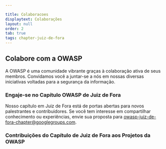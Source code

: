 ```yaml
---

title: Colaboracoes
displaytext: Colaborações
layout: null
order: 2
tab: true
tags: chapter-juiz-de-fora
---
```


## Colabore com a OWASP

A OWASP é uma comunidade vibrante graças à colaboração ativa de seus membros. Convidamos você a juntar-se a nós em nossas diversas iniciativas voltadas para a segurança da informação.

### Engaje-se no Capítulo OWASP de Juiz de Fora

Nosso capítulo em Juiz de Fora está de portas abertas para novos palestrantes e contribuidores. Se você tem interesse em compartilhar conhecimento ou experiências, envie sua proposta para [owasp-juiz-de-fora-chapter@googlegroups.com](mailto:owasp-juiz-de-fora-chapter@googlegroups.com).

### Contribuições do Capítulo de Juiz de Fora aos Projetos da OWASP

